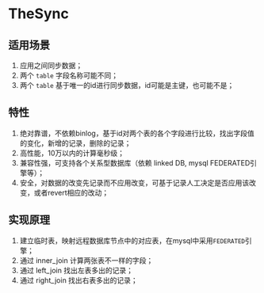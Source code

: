 # TheSync


## 适用场景
1. 应用之间同步数据；
2. 两个 `table` 字段名称可能不同；
3. 两个 `table` 基于唯一的id进行同步数据，id可能是主键，也可能不是；

## 特性
1. 绝对靠谱，不依赖binlog，基于id对两个表的各个字段进行比较，找出字段值的变化，新增的记录，删除的记录；
2. 高性能，10万以内的计算毫秒级；
3. 兼容性强，可支持各个关系型数据库（依赖 linked DB, mysql FEDERATED引擎等）；
4. 安全，对数据的改变先记录而不应用改变，可基于记录人工决定是否应用该改变，或者revert相应的改动；
 
## 实现原理
1. 建立临时表，映射远程数据库节点中的对应表，在mysql中采用`FEDERATED`引擎；
2. 通过 inner_join 计算两张表不一样的字段；
3. 通过 left_join 找出左表多出的记录；
4. 通过 right_join 找出右表多出的记录； 

##